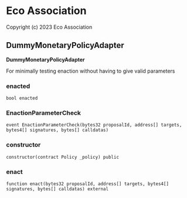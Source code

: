 # Eco Association

Copyright (c) 2023 Eco Association

## DummyMonetaryPolicyAdapter

**DummyMonetaryPolicyAdapter**

For minimally testing enaction without having to give valid parameters

### enacted

  ```solidity
  bool enacted
  ```

### EnactionParameterCheck

  ```solidity
  event EnactionParameterCheck(bytes32 proposalId, address[] targets, bytes4[] signatures, bytes[] calldatas)
  ```

### constructor

  ```solidity
  constructor(contract Policy _policy) public
  ```

### enact

  ```solidity
  function enact(bytes32 proposalId, address[] targets, bytes4[] signatures, bytes[] calldatas) external
  ```

